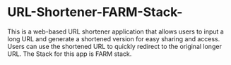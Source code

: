 # URL-Shortener-FARM-Stack-
This is a web-based URL shortener application that allows users to input a long URL and generate a shortened version for easy sharing and access. Users can use the shortened URL to quickly redirect to the original longer URL.  The Stack for this app is FARM stack.
